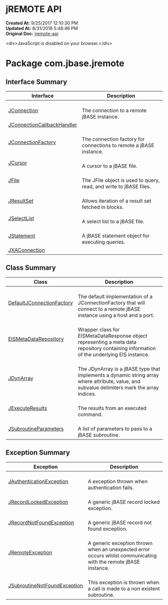 # jREMOTE API

**Created At:** 9/25/2017 12:10:30 PM  
**Updated At:** 8/31/2018 5:48:46 PM  
**Original Doc:** [jremote-api](https://docs.jbase.com/30312-jagent/jremote-api)  

&lt;div&gt;JavaScript is disabled on your browser.&lt;/div&gt;




# Package com.jbase.jremote

## Interface Summary

| Interface<br> | Description<br> |
| --- | --- |
| [JConnection](./../jremote/jremote/jconnection-%28jremote-api%29 "interface in com.jbase.jremote")<br> | <br>The connection to a remote jBASE instance.<br> |
| [JConnectionCallbackHandler](./../jremote/jremote/jconnectioncallbackhandler-%28jremote-api%29 "interface in com.jbase.jremote")<br> |  <br> |
| [JConnectionFactory](./../jremote/jremote/jconnectionfactory-%28jremote-api%29 "interface in com.jbase.jremote")<br> | <br>The connection factory for connections to remote a jBASE instance.<br> |
| [JCursor](./../jremote/jremote/jcursor-%28jremote-api%29 "interface in com.jbase.jremote")<br> | <br>A cursor to a jBASE file.<br> |
| [JFile](./../jremote/jremote/jfile-%28jremote-api%29 "interface in com.jbase.jremote")<br> | <br>The JFile object is used to query, read, and write to jBASE files.<br> |
| [JResultSet](./../jremote/jremote/jresultset-%28jremote-api%29 "interface in com.jbase.jremote")<br> | <br>Allows iteration of a result set fetched in blocks.<br> |
| [JSelectList](./../jremote/jremote/jselectlist-%28jremote-api%29 "interface in com.jbase.jremote")<br> | <br>A select list to a jBASE file.<br> |
| [JStatement](./../jremote/jremote/jstatement-%28jremote-api%29 "interface in com.jbase.jremote")<br> | <br>A jBASE statement object for executing queries.<br> |
| [JXAConnection](./../jremote/jremote/jxaconnection-%28jremote-api%29 "interface in com.jbase.jremote")<br> |  <br> |



## Class Summary 

| Class<br> | Description<br> |
| --- | --- |
| [DefaultJConnectionFactory](./../jremote/jremote/defaultjconnectionfactory-%28jremote-api%29 "class in com.jbase.jremote")<br> | <br>The default implementation of a JConnectionFactory that will connect to a remote jBASE instance using a host and a port.<br> |
| [EISMetaDataRepository](./../jremote/jremote/eismetadatarepository-%28jremote-api%29 "class in com.jbase.jremote")<br> | <br>Wrapper class for EISMetaDataResponse object representing a meta data repository containing information of the underlying EIS instance.<br> |
| [JDynArray](./../jremote/jremote/jdynarray-%28jremote-api%29 "class in com.jbase.jremote")<br> | <br>The JDynArray is a jBASE type that implements a dynamic string array where attribute, value, and subvalue delimiters mark the array indices.<br> |
| [JExecuteResults](./../jremote/jremote/jexecuteresults-%28jremote-api%29 "class in com.jbase.jremote")<br> | <br>The results from an executed command.<br> |
| [JSubroutineParameters](./../jremote/jremote/jsubroutineparameters-%28jremote-api%29 "class in com.jbase.jremote")<br> | <br>A list of parameters to pass to a jBASE subroutine.<br> |



## Exception Summary 

| Exception<br> | Description<br> |
| --- | --- |
| [JAuthenticationException](./../jremote/jremote/jauthenticationexception-%28jremote-api%29 "class in com.jbase.jremote")<br> | <br>A exception thrown when authentication fails.<br> |
| [JRecordLockedException](./../jremote/jremote/jrecordlockedexception-%28jremote-api%29 "class in com.jbase.jremote")<br> | <br>A generic jBASE record locked exception.<br> |
| [JRecordNotFoundException](./../jremote/jremote/jrecordnotfoundexception-%28jremote-api%29 "class in com.jbase.jremote")<br> | <br>A generic jBASE record not found exception.<br> |
| [JRemoteException](./../jremote/jremote/jremoteexception-%28jremote-api%29 "class in com.jbase.jremote")<br> | <br>A generic exception thrown when an unexpected error occurs whilst communicating with the remote jBASE instance.<br> |
| [JSubroutineNotFoundException](./../jremote/jremote/jsubroutinenotfoundexception-%28jremote-api%29 "class in com.jbase.jremote")<br> | <br>This exception is thrown when a call is made to a non existent subroutine.<br> |




